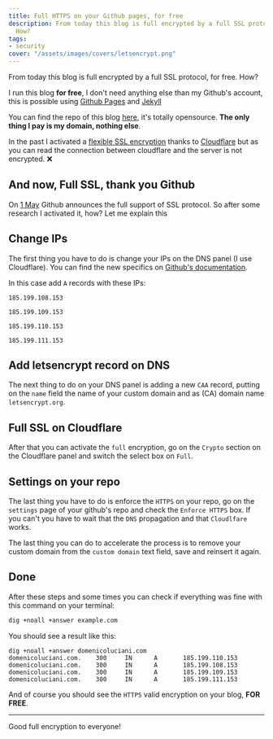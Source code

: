 ```yaml
---
title: Full HTTPS on your Github pages, for free
description: From today this blog is full encrypted by a full SSL protocol, for free.
  How?
tags:
- security
cover: "/assets/images/covers/letsencrypt.png"
---
```



From today this blog is full encrypted by a full SSL protocol, for free. How?

I run this blog **for free**, I don't need anything else than my Github's account, this is possible using [Github Pages](https://pages.github.com/) and [Jekyll](https://jekyllrb.com/)

You can find the repo of this blog [here](https://github.com/dlion/domenicoluciani), it's totally opensource. **The only thing I pay is my domain, nothing else**.

In the past I activated a [flexible SSL encryption](https://support.cloudflare.com/hc/en-us/articles/200170416-What-do-the-SSL-options-mean-) thanks to [Cloudflare](https://cloudflare.com) but as you can read the connection between cloudflare and the server is not encrypted. ❌

## And now, Full SSL, thank you Github

On [1 May](https://blog.github.com/2018-05-01-github-pages-custom-domains-https/) Github announces the full support of SSL protocol.
So after some research I activated it, how? Let me explain this

## Change IPs

The first thing you have to do is change your IPs on the DNS panel (I use Cloudflare). You can find the new specifics on [Github's documentation](https://help.github.com/articles/setting-up-an-apex-domain/#configuring-a-records-with-your-dns-provider).

In this case add `A` records with these IPs:

```
185.199.108.153

185.199.109.153

185.199.110.153

185.199.111.153
```

## Add letsencrypt record on DNS

The next thing to do on your DNS panel is adding a new `CAA` record, putting on the `name` field the name of your custom domain and as (CA) domain name `letsencrypt.org`.

## Full SSL on Cloudflare

After that you can activate the `full` encryption, go on the `Crypto` section on the Cloudflare panel and switch the select box on `Full`.

## Settings on your repo

The last thing you have to do is enforce the `HTTPS` on your repo, go on the `settings` page of your github's repo and check the `Enforce HTTPS` box.
If you can't you have to wait that the `DNS` propagation and that `Cloudlfare` works.

The last thing you can do to accelerate the process is to remove your custom domain from the `custom domain` text field, save and reinsert it again.

## Done

After these steps and some times you can check if everything was fine with this command on your terminal:

```sh
dig +noall +answer example.com
```

You should see a result like this:

```
dig +noall +answer domenicoluciani.com
domenicoluciani.com.    300     IN      A       185.199.110.153
domenicoluciani.com.    300     IN      A       185.199.108.153
domenicoluciani.com.    300     IN      A       185.199.109.153
domenicoluciani.com.    300     IN      A       185.199.111.153
```

And of course you should see the `HTTPS` valid encryption on your blog, **FOR FREE**.

---

Good full encryption to everyone!
